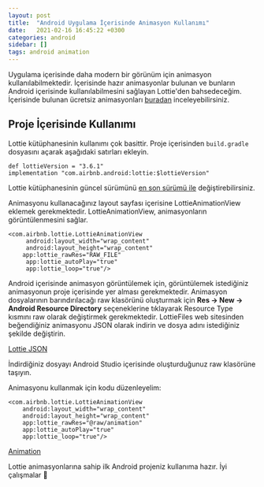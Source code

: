 ```yaml
---
layout: post
title:  "Android Uygulama İçerisinde Animasyon Kullanımı"
date:   2021-02-16 16:45:22 +0300
categories: android 
sidebar: []
tags: android animation
---
```


Uygulama içerisinde daha modern bir görünüm için animasyon kullanılabilmektedir. İçerisinde hazır animasyonlar bulunan ve bunların Android içerisinde kullanılabilmesini sağlayan Lottie'den bahsedeceğim. İçerisinde bulunan ücretsiz animasyonları [buradan](https://lottiefiles.com/featured) inceleyebilirsiniz. 

## Proje İçerisinde Kullanımı

Lottie kütüphanesinin kullanımı çok basittir. Proje içerisinden <code>build.gradle</code> dosyasını açarak aşağıdaki satırları ekleyin.

```
def lottieVersion = "3.6.1" 
implementation "com.airbnb.android:lottie:$lottieVersion"
```

Lottie kütüphanesinin güncel sürümünü [en son sürümü ile](https://search.maven.org/artifact/com.airbnb.android/lottie) değiştirebilirsiniz.

Animasyonu kullanacağınız layout sayfası içerisine LottieAnimationView eklemek gerekmektedir. LottieAnimationView, animasyonların görüntülenmesini sağlar.

```
<com.airbnb.lottie.LottieAnimationView
     android:layout_width="wrap_content"
     android:layout_height="wrap_content"
    app:lottie_rawRes="RAW_FILE"
     app:lottie_autoPlay="true" 
     app:lottie_loop="true"/>
```     

Android içerisinde animasyon görüntülemek için, görüntülemek istediğiniz animasyonun proje içerisinde yer alması gerekmektedir. Animasyon dosyalarının barındırılacağı raw klasörünü oluşturmak için **Res -> New -> Android Resource Directory** seçeneklerine tıklayarak Resource Type kısmını raw olarak değiştirmek gerekmektedir. LottieFiles web sitesinden beğendiğiniz animasyonu JSON olarak indirin ve dosya adını istediğiniz şekilde değiştirin. 

[Lottie JSON](https://i.ibb.co/VQ1htCS/santa.png)

İndirdiğiniz dosyayı Android Studio içerisinde oluşturduğunuz raw klasörüne taşıyın. 

Animasyonu kullanmak için kodu düzenleyelim:

```
<com.airbnb.lottie.LottieAnimationView
    android:layout_width="wrap_content"
    android:layout_height="wrap_content"
    app:lottie_rawRes="@raw/animation"
    app:lottie_autoPlay="true"
    app:lottie_loop="true"/>
```

[Animation](https://i.ibb.co/1G8h7wR/ezgif-com-gif-maker-3.gif)


Lottie animasyonlarına sahip ilk Android projeniz kullanıma hazır. İyi çalışmalar 🙌


